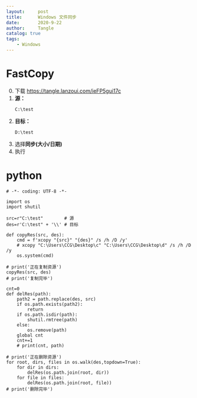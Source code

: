 ```yaml
---
layout:     post
title:      Windows 文件同步
date:       2020-9-22
author:     Tangle
catalog: true
tags:
    - Windows
---
```


# FastCopy

0. 下载 <https://tangle.lanzoui.com/ieFP5gui17c>
0. **源：**
    ```
    C:\test
    ```
0. **目标：**
    ```
    D:\test
    ```
0. 选择**同步(大小/日期)**
0. 执行

# python

```
# -*- coding: UTF-8 -*-

import os
import shutil

src=r"C:\test"        # 源
des=r'C:\test" + '\\' # 目标

def copyRes(src, des):
    cmd = f'xcopy "{src}" "{des}" /s /h /D /y'
    # xcopy "C:\Users\CCG\Desktop\c" "C:\Users\CCG\Desktop\d" /s /h /D /y
    os.system(cmd)

# print('正在复制资源')
copyRes(src, des)
# print('复制完毕')

cnt=0
def delRes(path):
    path2 = path.replace(des, src)
    if os.path.exists(path2):
        return
    if os.path.isdir(path):
        shutil.rmtree(path)
    else:
        os.remove(path)
    global cnt
    cnt+=1
    # print(cnt, path)

# print('正在删除资源')
for root, dirs, files in os.walk(des,topdown=True):
    for dir in dirs:
        delRes(os.path.join(root, dir))
    for file in files:
        delRes(os.path.join(root, file))
# print('删除完毕')
```

